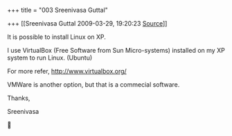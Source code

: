 +++
title = "003 Sreenivasa Guttal"

+++
[[Sreenivasa Guttal	2009-03-29, 19:20:23 [Source](https://groups.google.com/g/bvparishat/c/1on3TKpdyH4)]]



It is possible to install Linux on XP.



I use VirtualBox (Free Software from Sun Micro-systems) installed on my XP system to run Linux. (Ubuntu)



For more refer, <http://www.virtualbox.org/>



VMWare is another option, but that is a commecial software.



Thanks,

Sreenivasa




